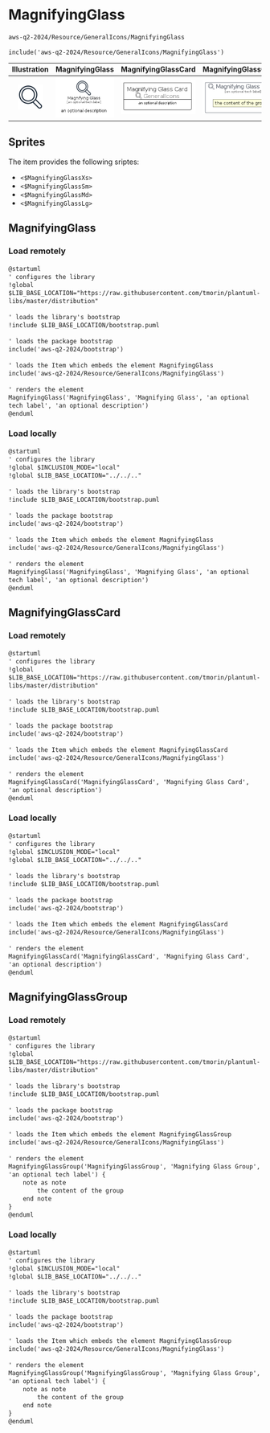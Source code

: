 # MagnifyingGlass


```text
aws-q2-2024/Resource/GeneralIcons/MagnifyingGlass
```

```text
include('aws-q2-2024/Resource/GeneralIcons/MagnifyingGlass')
```



| Illustration | MagnifyingGlass | MagnifyingGlassCard | MagnifyingGlassGroup |
| :---: | :---: | :---: | :---: |
| ![illustration for Illustration](../../../aws-q2-2024/Resource/GeneralIcons/MagnifyingGlass.png) | ![illustration for MagnifyingGlass](../../../aws-q2-2024/Resource/GeneralIcons/MagnifyingGlass.Local.png) | ![illustration for MagnifyingGlassCard](../../../aws-q2-2024/Resource/GeneralIcons/MagnifyingGlassCard.Local.png) | ![illustration for MagnifyingGlassGroup](../../../aws-q2-2024/Resource/GeneralIcons/MagnifyingGlassGroup.Local.png) |



## Sprites
The item provides the following sriptes:

- `<$MagnifyingGlassXs>`
- `<$MagnifyingGlassSm>`
- `<$MagnifyingGlassMd>`
- `<$MagnifyingGlassLg>`





## MagnifyingGlass

### Load remotely
```plantuml
@startuml
' configures the library
!global $LIB_BASE_LOCATION="https://raw.githubusercontent.com/tmorin/plantuml-libs/master/distribution"

' loads the library's bootstrap
!include $LIB_BASE_LOCATION/bootstrap.puml

' loads the package bootstrap
include('aws-q2-2024/bootstrap')

' loads the Item which embeds the element MagnifyingGlass
include('aws-q2-2024/Resource/GeneralIcons/MagnifyingGlass')

' renders the element
MagnifyingGlass('MagnifyingGlass', 'Magnifying Glass', 'an optional tech label', 'an optional description')
@enduml
```

### Load locally
```plantuml
@startuml
' configures the library
!global $INCLUSION_MODE="local"
!global $LIB_BASE_LOCATION="../../.."

' loads the library's bootstrap
!include $LIB_BASE_LOCATION/bootstrap.puml

' loads the package bootstrap
include('aws-q2-2024/bootstrap')

' loads the Item which embeds the element MagnifyingGlass
include('aws-q2-2024/Resource/GeneralIcons/MagnifyingGlass')

' renders the element
MagnifyingGlass('MagnifyingGlass', 'Magnifying Glass', 'an optional tech label', 'an optional description')
@enduml
```

## MagnifyingGlassCard

### Load remotely
```plantuml
@startuml
' configures the library
!global $LIB_BASE_LOCATION="https://raw.githubusercontent.com/tmorin/plantuml-libs/master/distribution"

' loads the library's bootstrap
!include $LIB_BASE_LOCATION/bootstrap.puml

' loads the package bootstrap
include('aws-q2-2024/bootstrap')

' loads the Item which embeds the element MagnifyingGlassCard
include('aws-q2-2024/Resource/GeneralIcons/MagnifyingGlass')

' renders the element
MagnifyingGlassCard('MagnifyingGlassCard', 'Magnifying Glass Card', 'an optional description')
@enduml
```

### Load locally
```plantuml
@startuml
' configures the library
!global $INCLUSION_MODE="local"
!global $LIB_BASE_LOCATION="../../.."

' loads the library's bootstrap
!include $LIB_BASE_LOCATION/bootstrap.puml

' loads the package bootstrap
include('aws-q2-2024/bootstrap')

' loads the Item which embeds the element MagnifyingGlassCard
include('aws-q2-2024/Resource/GeneralIcons/MagnifyingGlass')

' renders the element
MagnifyingGlassCard('MagnifyingGlassCard', 'Magnifying Glass Card', 'an optional description')
@enduml
```

## MagnifyingGlassGroup

### Load remotely
```plantuml
@startuml
' configures the library
!global $LIB_BASE_LOCATION="https://raw.githubusercontent.com/tmorin/plantuml-libs/master/distribution"

' loads the library's bootstrap
!include $LIB_BASE_LOCATION/bootstrap.puml

' loads the package bootstrap
include('aws-q2-2024/bootstrap')

' loads the Item which embeds the element MagnifyingGlassGroup
include('aws-q2-2024/Resource/GeneralIcons/MagnifyingGlass')

' renders the element
MagnifyingGlassGroup('MagnifyingGlassGroup', 'Magnifying Glass Group', 'an optional tech label') {
    note as note
        the content of the group
    end note
}
@enduml
```

### Load locally
```plantuml
@startuml
' configures the library
!global $INCLUSION_MODE="local"
!global $LIB_BASE_LOCATION="../../.."

' loads the library's bootstrap
!include $LIB_BASE_LOCATION/bootstrap.puml

' loads the package bootstrap
include('aws-q2-2024/bootstrap')

' loads the Item which embeds the element MagnifyingGlassGroup
include('aws-q2-2024/Resource/GeneralIcons/MagnifyingGlass')

' renders the element
MagnifyingGlassGroup('MagnifyingGlassGroup', 'Magnifying Glass Group', 'an optional tech label') {
    note as note
        the content of the group
    end note
}
@enduml
```

